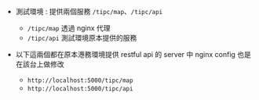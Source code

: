 - 測試環境 : 提供兩個服務 `/tipc/map`、`/tipc/api`
    - `/tipc/map` 透過 nginx 代理
    - `/tipc/api` 測試環境原本提供的服務

- 以下這兩個都在原本港務環境提供 restful api 的 server 中 nginx config 也是在該台上做修改
    - `http://localhost:5000/tipc/map`
    - `http://localhost:5000/tipc/api`